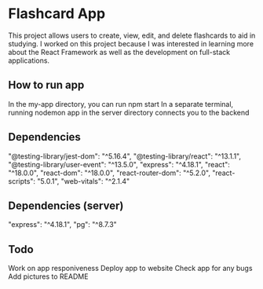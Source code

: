 # Flashcard App

This project allows users to create, view, edit, and delete flashcards to aid in studying. I worked on this project because I was interested in learning more about the React Framework as well as the development on full-stack applications.

## How to run app

In the my-app directory, you can run npm start
In a separate terminal, running nodemon app in the server directory connects you to the backend

## Dependencies

"@testing-library/jest-dom": "^5.16.4",
"@testing-library/react": "^13.1.1",
"@testing-library/user-event": "^13.5.0",
"express": "^4.18.1",
"react": "^18.0.0",
"react-dom": "^18.0.0",
"react-router-dom": "^5.2.0",
"react-scripts": "5.0.1",
"web-vitals": "^2.1.4"

## Dependencies (server)

"express": "^4.18.1",
"pg": "^8.7.3"

## Todo

Work on app responiveness
Deploy app to website
Check app for any bugs
Add pictures to README
